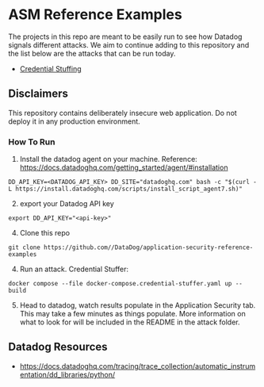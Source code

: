 # ASM Reference Examples
The projects in this repo are meant to be easily run to see how Datadog signals different attacks. We aim to continue adding to this repository and the list below are the attacks that can be run today. 

- [Credential Stuffing](credential_stuffing/README.md)

## Disclaimers
This repository contains deliberately insecure web application. Do not deploy it in any production environment.


### How To Run

1. Install the datadog agent on your machine.
Reference: https://docs.datadoghq.com/getting_started/agent/#installation
```
DD_API_KEY=<DATADOG_API_KEY> DD_SITE="datadoghq.com" bash -c "$(curl -L https://install.datadoghq.com/scripts/install_script_agent7.sh)"
```
2. export your Datadog API key 
```
export DD_API_KEY="<api-key>"
```
4. Clone this repo
```
git clone https://github.com//DataDog/application-security-reference-examples
```
4. Run an attack.
Credential Stuffer:
```
docker compose --file docker-compose.credential-stuffer.yaml up --build
```

5. Head to datadog, watch results populate in the Application Security tab. This may take a few minutes as things populate. More information on what to look for will be included in the README in the attack folder.



## Datadog Resources
- https://docs.datadoghq.com/tracing/trace_collection/automatic_instrumentation/dd_libraries/python/
